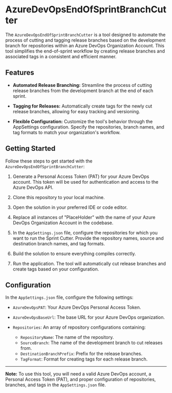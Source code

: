 # AzureDevOpsEndOfSprintBranchCutter

The `AzureDevOpsEndOfSprintBranchCutter` is a tool designed to automate the process of cutting and tagging release branches based on the development branch for repositories within an Azure DevOps Organization Account. This tool simplifies the end-of-sprint workflow by creating release branches and associated tags in a consistent and efficient manner.

## Features

- **Automated Release Branching:** Streamline the process of cutting release branches from the development branch at the end of each sprint.

- **Tagging for Releases:** Automatically create tags for the newly cut release branches, allowing for easy tracking and versioning.

- **Flexible Configuration:** Customize the tool's behavior through the AppSettings configuration. Specify the repositories, branch names, and tag formats to match your organization's workflow.

## Getting Started

Follow these steps to get started with the `AzureDevOpsEndOfSprintBranchCutter`:

1. Generate a Personal Access Token (PAT) for your Azure DevOps account. This token will be used for authentication and access to the Azure DevOps API.

2. Clone this repository to your local machine.

3. Open the solution in your preferred IDE or code editor.

4. Replace all instances of "PlaceHolder" with the name of your Azure DevOps Organization Account in the codebase.

5. In the `AppSettings.json` file, configure the repositories for which you want to run the Sprint Cutter. Provide the repository names, source and destination branch names, and tag formats.

6. Build the solution to ensure everything compiles correctly.

7. Run the application. The tool will automatically cut release branches and create tags based on your configuration.

## Configuration

In the `AppSettings.json` file, configure the following settings:

- `AzureDevOpsPAT`: Your Azure DevOps Personal Access Token.

- `AzureDevOpsBaseUrl`: The base URL for your Azure DevOps organization.

- `Repositories`: An array of repository configurations containing:
  - `RepositoryName`: The name of the repository.
  - `SourceBranch`: The name of the development branch to cut releases from.
  - `DestinationBranchPrefix`: Prefix for the release branches.
  - `TagFormat`: Format for creating tags for each release branch.
---

**Note:** To use this tool, you will need a valid Azure DevOps account, a Personal Access Token (PAT), and proper configuration of repositories, branches, and tags in the `AppSettings.json` file.
